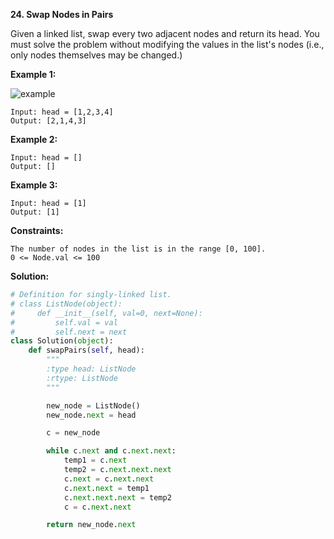 **24. Swap Nodes in Pairs**

Given a linked list, swap every two adjacent nodes and return its head. You must solve the problem without modifying the values in the list's nodes (i.e., only nodes themselves may be changed.)


**Example 1:**

![example](https://assets.leetcode.com/uploads/2020/10/03/swap_ex1.jpg)


```
Input: head = [1,2,3,4]
Output: [2,1,4,3]
```
**Example 2:**
```
Input: head = []
Output: []
```
**Example 3:**

```
Input: head = [1]
Output: [1]
```
**Constraints:**
```
The number of nodes in the list is in the range [0, 100].
0 <= Node.val <= 100
```

**Solution:**
```python
# Definition for singly-linked list.
# class ListNode(object):
#     def __init__(self, val=0, next=None):
#         self.val = val
#         self.next = next
class Solution(object):
    def swapPairs(self, head):
        """
        :type head: ListNode
        :rtype: ListNode
        """

        new_node = ListNode()
        new_node.next = head

        c = new_node

        while c.next and c.next.next:
            temp1 = c.next
            temp2 = c.next.next.next
            c.next = c.next.next
            c.next.next = temp1
            c.next.next.next = temp2
            c = c.next.next

        return new_node.next

```
